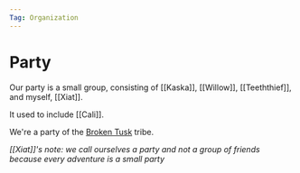 ```yaml
---
Tag: Organization
---
```

# Party
Our party is a small group, consisting of [[Kaska]], [[Willow]], [[Teeththief]], and myself, [[Xiat]].

It used to include [[Cali]].

We're a party of the [Broken Tusk](Broken-Tusk) tribe.

*[[Xiat]]'s note: we call ourselves a party and not a group of friends because every adventure is a small party*